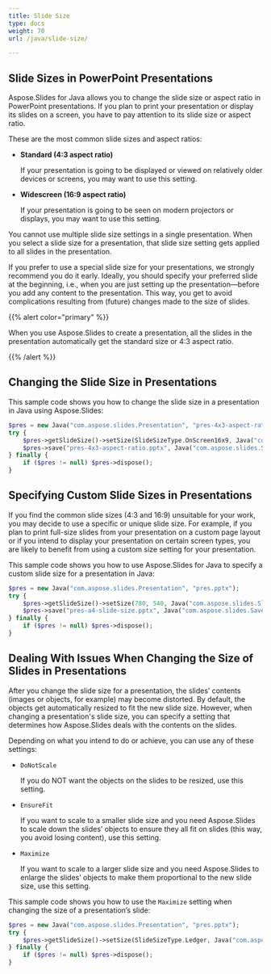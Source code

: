 ```yaml
---
title: Slide Size
type: docs
weight: 70
url: /java/slide-size/

---
```


## Slide Sizes in PowerPoint Presentations

Aspose.Slides for Java allows you to change the slide size or aspect ratio in PowerPoint presentations. If you plan to print your presentation or display its slides on a screen, you have to pay attention to its slide size or aspect ratio. 

These are the most common slide sizes and aspect ratios:

- **Standard (4:3 aspect ratio)**

  If your presentation is going to be displayed or viewed on relatively older devices or screens, you may want to use this setting. 

- **Widescreen (16:9 aspect ratio)** 

  If your presentation is going to be seen on modern projectors or displays, you may want to use this setting. 

You cannot use multiple slide size settings in a single presentation. When you select a slide size for a presentation, that slide size setting gets applied to all slides in the presentation. 

If you prefer to use a special slide size for your presentations, we strongly recommend you do it early. Ideally, you should specify your preferred slide at the beginning, i.e., when you are just setting up the presentation—before you add any content to the presentation. This way, you get to avoid complications resulting from (future) changes made to the size of slides. 

{{% alert color="primary" %}} 

 When you use Aspose.Slides to create a presentation, all the slides in the presentation automatically get the standard size or 4:3 aspect ratio.

{{% /alert %}} 

## Changing the Slide Size in Presentations 

 This sample code shows you how to change the slide size in a presentation in Java using Aspose.Slides:

```php
$pres = new Java("com.aspose.slides.Presentation", "pres-4x3-aspect-ratio.pptx");
try {
    $pres->getSlideSize()->setSize(SlideSizeType.OnScreen16x9, Java("com.aspose.slides.SlideSizeScaleType")->DoNotScale);
    $pres->save("pres-4x3-aspect-ratio.pptx", Java("com.aspose.slides.SaveFormat")->Pptx);
} finally {
    if ($pres != null) $pres->dispose();
}
```

## Specifying Custom Slide Sizes in Presentations

If you find the common slide sizes (4:3 and 16:9) unsuitable for your work, you may decide to use a specific or unique slide size. For example, if you plan to print full-size slides from your presentation on a custom page layout or if you intend to display your presentation on certain screen types, you are likely to benefit from using a custom size setting for your presentation. 

This sample code shows you how to use Aspose.Slides for Java to specify a custom slide size for a presentation in Java:

```php
$pres = new Java("com.aspose.slides.Presentation", "pres.pptx");
try {
    $pres->getSlideSize()->setSize(780, 540, Java("com.aspose.slides.SlideSizeScaleType")->DoNotScale); // A4 paper size
    $pres->save("pres-a4-slide-size.pptx", Java("com.aspose.slides.SaveFormat")->Pptx);
} finally {
    if ($pres != null) $pres->dispose();
}
```

## Dealing With Issues When Changing the Size of Slides in Presentations

After you change the slide size for a presentation, the slides’ contents (images or objects, for example) may become distorted. By default, the objects get automatically resized to fit the new slide size. However, when changing a presentation's slide size, you can specify a setting that determines how Aspose.Slides deals with the contents on the slides.

Depending on what you intend to do or achieve, you can use any of these settings:

- `DoNotScale`

  If you do NOT want the objects on the slides to be resized, use this setting.

- `EnsureFit`

  If you want to scale to a smaller slide size and you need Aspose.Slides to scale down the slides’ objects to ensure they all fit on slides (this way, you avoid losing content), use this setting. 

- `Maximize`

  If you want to scale to a larger slide size and you need Aspose.Slides to enlarge the slides’ objects to make them proportional to the new slide size, use this setting. 

This sample code shows you how to use the `Maximize` setting when changing the size of a presentation’s slide:

```php
$pres = new Java("com.aspose.slides.Presentation", "pres.pptx");
try {
    $pres->getSlideSize()->setSize(SlideSizeType.Ledger, Java("com.aspose.slides.SlideSizeScaleType")->Maximize);
} finally {
    if ($pres != null) $pres->dispose();
}
```

